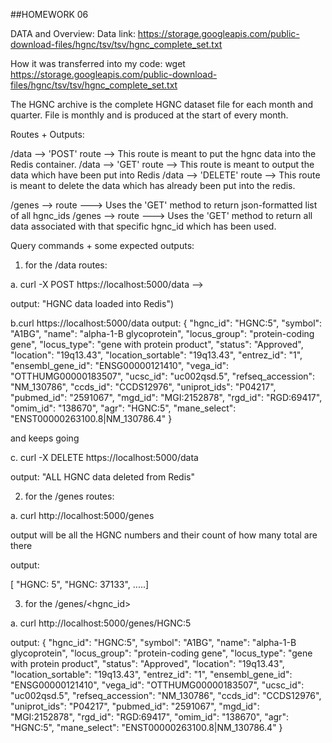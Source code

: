 ##HOMEWORK 06

DATA and Overview: 
Data link: https://storage.googleapis.com/public-download-files/hgnc/tsv/tsv/hgnc_complete_set.txt

How it was transferred into my code: wget https://storage.googleapis.com/public-download-files/hgnc/tsv/tsv/hgnc_complete_set.txt

The HGNC archive is the complete HGNC dataset file for each month and quarter. File is monthly and is produced at the 
start of every month. 


Routes + Outputs:

/data -->  'POST' route --> This route is meant to put the hgnc data into the Redis container. 
/data -->  'GET'  route --> This route is meant to output the data which have been put into Redis
/data -->  'DELETE' route --> This route is meant to delete the data which has already been put
into the redis. 

/genes --> route --->  Uses the 'GET' method to return json-formatted list of all hgnc_ids
/genes --> route ---> Uses the 'GET' method to return all data associated with that specific hgnc_id 
which has been used. 


Query commands + some expected outputs: 

1. for the /data routes: 

a. curl -X POST https://localhost:5000/data -->

output: "HGNC data loaded into Redis")

 
b.curl https://localhost:5000/data
output: {
    "hgnc_id": "HGNC:5",
    "symbol": "A1BG",
    "name": "alpha-1-B glycoprotein",
    "locus_group": "protein-coding gene",
    "locus_type": "gene with protein product",
    "status": "Approved",
    "location": "19q13.43",
    "location_sortable": "19q13.43",
    "entrez_id": "1",
    "ensembl_gene_id": "ENSG00000121410",
    "vega_id": "OTTHUMG00000183507",
    "ucsc_id": "uc002qsd.5",
    "refseq_accession": "NM_130786",
    "ccds_id": "CCDS12976",
    "uniprot_ids": "P04217",
    "pubmed_id": "2591067",
    "mgd_id": "MGI:2152878",
    "rgd_id": "RGD:69417",
    "omim_id": "138670",
    "agr": "HGNC:5",
    "mane_select": "ENST00000263100.8|NM_130786.4"
  }

and keeps going

c. curl -X DELETE https://localhost:5000/data

output: "ALL HGNC data deleted from Redis"


2. for the /genes routes: 

a. curl http://localhost:5000/genes

output will be all the HGNC numbers and their count of how many total are there

output: 

[
        "HGNC: 5",
        "HGNC: 37133", .....]
 


3. for the /genes/<hgnc_id>

a. curl http://localhost:5000/genes/HGNC:5

output: {
  "hgnc_id": "HGNC:5",
  "symbol": "A1BG",
  "name": "alpha-1-B glycoprotein",
  "locus_group": "protein-coding gene",
  "locus_type": "gene with protein product",
  "status": "Approved",
  "location": "19q13.43",
  "location_sortable": "19q13.43",
  "entrez_id": "1",
  "ensembl_gene_id": "ENSG00000121410",
  "vega_id": "OTTHUMG00000183507",
  "ucsc_id": "uc002qsd.5",
  "refseq_accession": "NM_130786",
  "ccds_id": "CCDS12976",
  "uniprot_ids": "P04217",
  "pubmed_id": "2591067",
  "mgd_id": "MGI:2152878",
  "rgd_id": "RGD:69417",
  "omim_id": "138670",
  "agr": "HGNC:5",
  "mane_select": "ENST00000263100.8|NM_130786.4"
}






 


